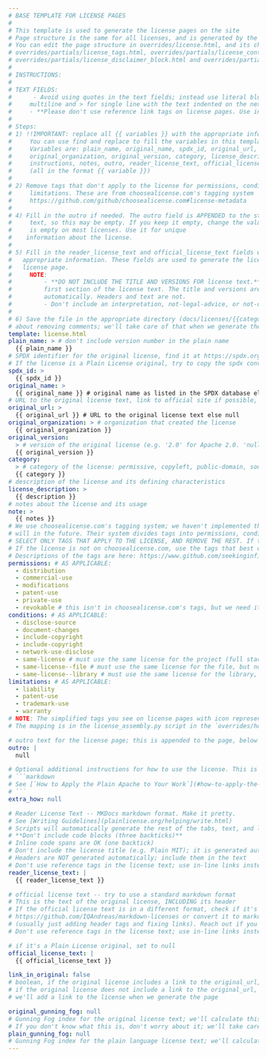 ```yaml
---
# BASE TEMPLATE FOR LICENSE PAGES
#
# This template is used to generate the license pages on the site
# Page structure is the same for all licenses, and is generated by the scripts
# You can edit the page structure in overrides/license.html, and its child templates:
# overrides/partials/license_tags.html, overrides/partials/license_content.html
# overrides/partials/license_disclaimer_block.html and overrides/partials/license_toc.html
#
# INSTRUCTIONS:
#
# TEXT FIELDS:
#      - Avoid using quotes in the text fields; instead use literal blocks (| for
#     multiline and > for single line with the text indented on the next line)
#     - **Please don't use reference link tags on license pages. Use in-line links.**
#
# Steps:
# 1) !!IMPORTANT: replace all {{ variables }} with the appropriate information
#     You can use find and replace to fill the variables in this template
#     Variables are: plain_name, original_name, spdx_id, original_url,
#     original_organization, original_version, category, license_description,
#     instructions, notes, outro, reader_license_text, official_license_text
#     (all in the format {{ variable }})
#
# 2) Remove tags that don't apply to the license for permissions, conditions,
#     limitations. These are from choosealicense.com's tagging system
#     https://github.com/github/choosealicense.com#license-metadata
#
# 4) Fill in the outro if needed. The outro field is APPENDED to the standard outro
#     text, so this may be empty. If you keep it empty, change the value to `null`. It
#     is empty on most licenses. Use it for unique
#    information about the license.
#
# 5) Fill in the reader_license_text and official_license_text fields with the
#   appropriate information. These fields are used to generate the license tabs on the
#   license page.
#     NOTE:
#         - **DO NOT INCLUDE THE TITLE AND VERSIONS FOR license text.** Start with the
#         first section of the license text. The title and versions are generated
#         automatically. Headers and text are not.
#         - Don't include an interpretation, not-legal-advice, or not-official section; #           those are generated automatically.
#
# 6) Save the file in the appropriate directory (docs/licenses/{{category}}/{spdx-id}}/# index.md. Don't worry
# about removing comments; we'll take care of that when we generate the license page.
template: license.html
plain_name: > # don't include version number in the plain name
  {{ plain_name }}
# SPDX identifier for the original license, find it at https://spdx.org/licenses/ or in our repository at https://github.com/seekinginfiniteloop/PlainLicense/external/license-list-data/json/licenses.json (both are pulled from the same source)
# If the license is a Plain License original, try to copy the spdx convention when naming it, and prefix it with `Plain-`. Following SPDX convention, use the major.minor version number at the end of the spdx_id. Example: `Plain-Public-Work-1.0`
spdx_id: >
  {{ spdx_id }}
original_name: >
  {{ original_name }} # original name as listed in the SPDX database else null
# URL to the original license text, link to official site if possible, otherwise link to the opensource.org or SPDX page
original_url: >
  {{ original_url }} # URL to the original license text else null
original_organization: > # organization that created the license
  {{ original_organization }}
original_version:
  > # version of the original license (e.g. '2.0' for Apache 2.0. 'null' if there is no versioning)
  {{ original_version }}
category:
  > # category of the license: permissive, copyleft, public-domain, source-available, proprietary
  {{ category }}
# description of the license and its defining characteristics
license_description: >
  {{ description }}
# notes about the license and its usage
note: >
  {{ notes }}
# We use choosealicense.com's tagging system; we haven't implemented this yet, but we
# will in the future. Their system divides tags into permissions, conditions, and limitations
# SELECT ONLY TAGS THAT APPLY TO THE LICENSE, AND REMOVE THE REST. If the license is already on choosealicense.com, please use the same tags as on their site. You can find all licenses and their tags at https://www.github.com/seekinginfiniteloop/PlainLicense/external/choosealicense.com/_licenses_/
# If the license is not on choosealicense.com, use the tags that best describe the license
# Descriptions of the tags are here: https://www.github.com/seekinginfiniteloop/PlainLicense/external/choosealicense.com/_data/rules.yml
permissions: # AS APPLICABLE:
  - distribution
  - commercial-use
  - modifications
  - patent-use
  - private-use
  - revokable # this isn't in choosealicense.com's tags, but we need it because we have proprietary licenses
conditions: # AS APPLICABLE:
  - disclose-source
  - document-changes
  - include-copyright
  - include-copyright
  - network-use-disclose
  - same-license # must use the same license for the project (full stack)
  - same-license--file # must use the same license for the file, but not the project
  - same-license--library # must use the same license for the library, but not the project
limitations: # AS APPLICABLE:
  - liability
  - patent-use
  - trademark-use
  - warranty
# NOTE: The simplified tags you see on license pages with icon representations are added in the build process automatically. They are appended based on permissions, conditions, limitations
# The mapping is in the license_assembly.py script in the `overrides/hooks` directory

# outro text for the license page; this is appended to the page, below the license tabs. Optional and usually empty; if empty, change to `null`
outro: |
  null

# Optional additional instructions for how to use the license. This is appended to the stock `how` instructions from the boilerplate in the mkdocs.yml. This is usually empty, and null is the default value. When we do have instructions, most often the license itself gives them, so reference the license text with an anchor link, which is the header for that section of the license text. Example:
# ```markdown
# See [`How to Apply the Plain Apache to Your Work`](#how-to-apply-the-plain-apache-to-your-work "jump to additional license instructions")` section for information on applying the license to your work.
# ```
extra_how: null

# Reader License Text -- MKDocs markdown format. Make it pretty.
# See [Writing Guidelines](plainlicense.org/helping/write.html)
# Scripts will automatically generate the rest of the tabs, text, and links
# **Don't include code blocks (three backticks)**
# Inline code spans are OK (one backtick)
# Don't include the license title (e.g. Plain MIT); it is generated automatically
# Headers are NOT generated automatically; include them in the text
# Don't use reference tags in the license text; use in-line links instead
reader_license_text: |
  {{ reader_license_text }}

# official license text -- try to use a standard markdown format
# This is the text of the original license, INCLUDING its header
# If the official license text is in a different format, check if it's at
# https://github.com/IQAndreas/markdown-licenses or convert it to markdown by hand
# (usually just adding header tags and fixing links). Reach out if you need help.
# Don't use reference tags in the license text; use in-line links instead

# if it's a Plain License original, set to null
official_license_text: |
  {{ official_license_text }}

link_in_original: false
# boolean, if the original license includes a link to the original_url, set to true
# if the original license does not include a link to the original_url, set to false;
# we'll add a link to the license when we generate the page

original_gunning_fog: null
# Gunning Fog index for the original license text; we'll calculate this when we generate the page
# If you don't know what this is, don't worry about it; we'll take care of it
plain_gunning_fog: null
# Gunning Fog index for the plain language license text; we'll calculate this when we generate the page
---
```

